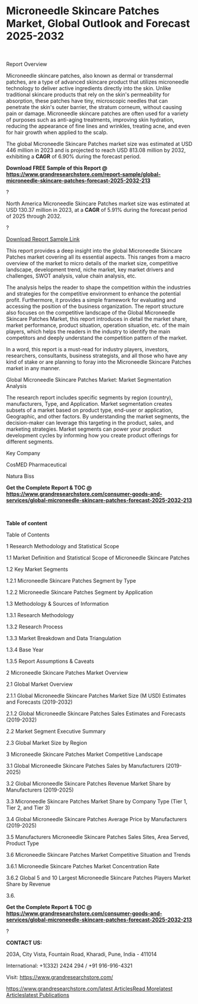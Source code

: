 <h1>Microneedle Skincare Patches Market, Global Outlook and Forecast 2025-2032</h1><br/><p>Report Overview</p>
 
 
 
 <p>Microneedle skincare patches, also known as dermal or transdermal patches, are a type of advanced skincare product that utilizes microneedle technology to deliver active ingredients directly into the skin. Unlike traditional skincare products that rely on the skin&#39;s permeability for absorption, these patches have tiny, microscopic needles that can penetrate the skin&#39;s outer barrier, the stratum corneum, without causing pain or damage. Microneedle skincare patches are often used for a variety of purposes such as anti-aging treatments, improving skin hydration, reducing the appearance of fine lines and wrinkles, treating acne, and even for hair growth when applied to the scalp.</p>
 
 
 
 <p>The global Microneedle Skincare Patches market size was estimated at USD 446 million in 2023 and is projected to reach USD 813.08 million by 2032, exhibiting a <strong>CAGR</strong> of 6.90% during the forecast period.</p>
 
 
 
 <div><b>Download FREE Sample of this Report @ <a href="https://www.grandresearchstore.com/report-sample/global-microneedle-skincare-patches-forecast-2025-2032-213">https://www.grandresearchstore.com/report-sample/global-microneedle-skincare-patches-forecast-2025-2032-213</a></b></div>
 
 
 
 <p>? </p>
 
 
 
 <p>North America Microneedle Skincare Patches market size was estimated at USD 130.37 million in 2023, at a <strong>CAGR</strong> of 5.91% during the forecast period of 2025 through 2032.</p>
 
 
 
 <p>? </p>
 
 
 
 <p><a href="https://www.grandresearchstore.com/mr-admin/report-sample/global-microneedle-skincare-patches-forecast-2025-2032-213">Download Report Sample Link</a></p>
 
 
 
 <p>This report provides a deep insight into the global Microneedle Skincare Patches market covering all its essential aspects. This ranges from a macro overview of the market to micro details of the market size, competitive landscape, development trend, niche market, key market drivers and challenges, SWOT analysis, value chain analysis, etc.</p>
 
 
 
 <p>The analysis helps the reader to shape the competition within the industries and strategies for the competitive environment to enhance the potential profit. Furthermore, it provides a simple framework for evaluating and accessing the position of the business organization. The report structure also focuses on the competitive landscape of the Global Microneedle Skincare Patches Market, this report introduces in detail the market share, market performance, product situation, operation situation, etc. of the main players, which helps the readers in the industry to identify the main competitors and deeply understand the competition pattern of the market.</p>
 
 
 
 <p>In a word, this report is a must-read for industry players, investors, researchers, consultants, business strategists, and all those who have any kind of stake or are planning to foray into the Microneedle Skincare Patches market in any manner.</p>
 
 
 
 <p>Global Microneedle Skincare Patches Market: Market Segmentation Analysis</p>
 
 
 
 <p>The research report includes specific segments by region (country), manufacturers, Type, and Application. Market segmentation creates subsets of a market based on product type, end-user or application, Geographic, and other factors. By understanding the market segments, the decision-maker can leverage this targeting in the product, sales, and marketing strategies. Market segments can power your product development cycles by informing how you create product offerings for different segments.</p>
 
 
 
 <p>Key Company</p>
 
 
 
 <p>CosMED Pharmaceutical</p>
 
 
 
 <p>Natura Biss</p>
 
 
 
 <div><b>Get the Complete Report & TOC @ <a href="https://www.grandresearchstore.com/consumer-goods-and-services/global-microneedle-skincare-patches-forecast-2025-2032-213">https://www.grandresearchstore.com/consumer-goods-and-services/global-microneedle-skincare-patches-forecast-2025-2032-213</a></b></div>
 
 
 
 <p><br />
 
 <b>Table of content</b></p>
 
 
 
 <p>Table of Contents<br />
 
 1 Research Methodology and Statistical Scope<br />
 
 1.1 Market Definition and Statistical Scope of Microneedle Skincare Patches<br />
 
 1.2 Key Market Segments<br />
 
 1.2.1 Microneedle Skincare Patches Segment by Type<br />
 
 1.2.2 Microneedle Skincare Patches Segment by Application<br />
 
 1.3 Methodology & Sources of Information<br />
 
 1.3.1 Research Methodology<br />
 
 1.3.2 Research Process<br />
 
 1.3.3 Market Breakdown and Data Triangulation<br />
 
 1.3.4 Base Year<br />
 
 1.3.5 Report Assumptions & Caveats<br />
 
 2 Microneedle Skincare Patches Market Overview<br />
 
 2.1 Global Market Overview<br />
 
 2.1.1 Global Microneedle Skincare Patches Market Size (M USD) Estimates and Forecasts (2019-2032)<br />
 
 2.1.2 Global Microneedle Skincare Patches Sales Estimates and Forecasts (2019-2032)<br />
 
 2.2 Market Segment Executive Summary<br />
 
 2.3 Global Market Size by Region<br />
 
 3 Microneedle Skincare Patches Market Competitive Landscape<br />
 
 3.1 Global Microneedle Skincare Patches Sales by Manufacturers (2019-2025)<br />
 
 3.2 Global Microneedle Skincare Patches Revenue Market Share by Manufacturers (2019-2025)<br />
 
 3.3 Microneedle Skincare Patches Market Share by Company Type (Tier 1, Tier 2, and Tier 3)<br />
 
 3.4 Global Microneedle Skincare Patches Average Price by Manufacturers (2019-2025)<br />
 
 3.5 Manufacturers Microneedle Skincare Patches Sales Sites, Area Served, Product Type<br />
 
 3.6 Microneedle Skincare Patches Market Competitive Situation and Trends<br />
 
 3.6.1 Microneedle Skincare Patches Market Concentration Rate<br />
 
 3.6.2 Global 5 and 10 Largest Microneedle Skincare Patches Players Market Share by Revenue<br />
 
 3.6.</p>
 
 
 
 <div><b>Get the Complete Report & TOC @ <a href="https://www.grandresearchstore.com/consumer-goods-and-services/global-microneedle-skincare-patches-forecast-2025-2032-213">https://www.grandresearchstore.com/consumer-goods-and-services/global-microneedle-skincare-patches-forecast-2025-2032-213</a></b></div>
 
 
 
 <p>? </p>
 
 
 
 <p><b>CONTACT US:</b><br />
 
 203A, City Vista, Fountain Road, Kharadi, Pune, India - 411014<br />
 
 International: +1(332) 2424 294 / +91 916-916-4321<br />
 
 Visit: <a href="https://www.grandresearchstore.com/">https://www.grandresearchstore.com/</a><br />
 
 <a href="https://gyeongbokgung.com">https://www.grandresearchstore.com/</a><a href="https://hallyeomaritime.com">latest Articles</a><a href="https://jingwansa.com">Read More</a><a href="https://nguoiviet.jp/">latest Articles</a><a href="https://www.intelmarketresearch.com/">latest Publications</a></p>